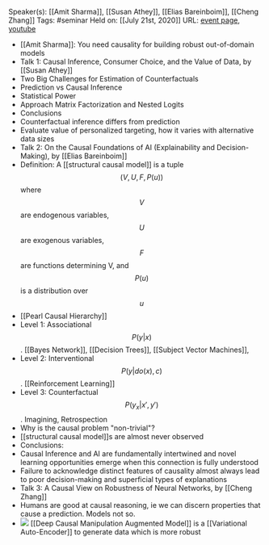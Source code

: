 Speaker(s): [[Amit Sharma]], [[Susan Athey]], [[Elias Bareinboim]], [[Cheng Zhang]]
Tags: #seminar
Held on: [[July 21st, 2020]]
URL: [event page](https://www.m2icrosoft.com/en-us/research/event/frontiers-in-machine-learning-2020/#!tuesday-july-21), [youtube](https://www.youtube.com/watch?v=wYVptiGkmQM&feature=emb_logo)
- [[Amit Sharma]]: You need causality for building robust out-of-domain models
- Talk 1: Causal Inference, Consumer Choice, and the Value of Data, by [[Susan Athey]]
- Two Big Challenges for Estimation of Counterfactuals
- Prediction vs Causal Inference
- Statistical Power  
- Approach Matrix Factorization and Nested Logits
- Conclusions
- Counterfactual inference differs from prediction
- Evaluate value of personalized targeting, how it varies with alternative data sizes
- Talk 2: On the Causal Foundations of AI (Explainability and Decision-Making), by [[Elias Bareinboim]]
- Definition: A [[structural causal model]] is a tuple $$(V, U, F, P(u))$$ where $$V$$ are endogenous variables, $$U$$ are exogenous variables, $$F$$ are functions determining V, and $$P(u)$$ is a distribution over $$u$$
- [[Pearl Causal Hierarchy]]
- Level 1: Associational $$P(y|x)$$. [[Bayes Network]], [[Decision Trees]], [[Subject Vector Machines]],
- Level 2: Interventional $$P(y | do(x), c)$$. [[Reinforcement Learning]]
- Level 3: Counterfactual $$P(y_x|x', y')$$. Imagining, Retrospection
- Why is the causal problem "non-trivial"?
- [[structural causal model]]s are almost never observed
- Conclusions:
- Causal Inference and AI are fundamentally intertwined and novel learning opportunities emerge when this connection is fully understood
- Failure to acknowledge distinct features of causality almost always lead to poor decision-making and superficial types of explanations
- Talk 3: A Causal View on Robustness of Neural Networks, by [[Cheng Zhang]]
- Humans are good at causal reasoning, ie we can discern properties that cause a prediction. Models not so.
- ![](https://firebasestorage.googleapis.com/v0/b/firescript-577a2.appspot.com/o/imgs%2Fapp%2FPaperReadings%2F0Tkp0xi4CC.png?alt=media&token=973e42a6-5c34-4dfc-9ff9-49ef4330d043) [[Deep Causal Manipulation Augmented Model]] is a [[Variational Auto-Encoder]] to generate data which is more robust
